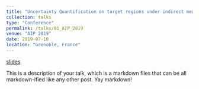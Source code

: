 ```yaml
---
title: "Uncertainty Quantification on target regions under indirect measurements with applications to volcano geophysics"
collection: talks
type: "Conference"
permalink: /talks/01_AIP_2019
venue: "AIP 2019"
date: 2019-07-10
location: "Grenoble, France"
---
```


[slides](/talks/01_AIP_2019.pdf)

This is a description of your talk, which is a markdown files that can be all markdown-ified like any other post. Yay markdown!
